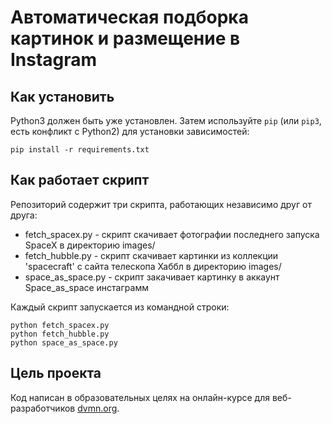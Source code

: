 # Автоматическая подборка картинок и размещение в Instagram

## Как установить

Python3 должен быть уже установлен.
Затем используйте `pip` (или `pip3`, есть конфликт с Python2) для установки зависимостей:
```
pip install -r requirements.txt
```

## Как работает скрипт

Репозиторий содержит три скрипта, работающих независимо друг от друга:
- fetch_spacex.py - скрипт скачивает фотографии последнего запуска SpaceX в директорию images/
- fetch_hubble.py - скрипт скачивает картинки из коллекции 'spacecraft' с сайта телескопа Хаббл в директорию images/
- space_as_space.py - скрипт закачивает картинку в аккаунт Space_as_space инстаграмм

Каждый скрипт запускается из командной строки:
```
python fetch_spacex.py
python fetch_hubble.py
python space_as_space.py
```

## Цель проекта

Код написан в образовательных целях на онлайн-курсе для веб-разработчиков [dvmn.org](https://dvmn.org/).
